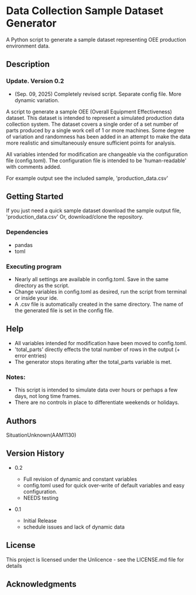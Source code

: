 # Data Collection Sample Dataset Generator

A Python script to generate a sample dataset representing OEE production environment data. 
 
## Description

### Update. Version 0.2
 - (Sep. 09, 2025) Completely revised script. Separate config file. More dynamic variation.

A script to generate a sample OEE (Overall Equipment Effectiveness) dataset. This dataset is intended
to represent a simulated production data collection system. The dataset covers a single order of a set 
number of parts produced by a single work cell of 1 or more machines. Some degree of variation and 
randomness has been added in an attempt to make the data more realistic and simultaneously ensure sufficient
points for analysis.

All variables intended for modification are changeable via the configuration file (config.toml). The
configuration file is intended to be 'human-readable' with comments added.

For example output see the included sample, 'production_data.csv'

## Getting Started

If you just need a quick sample dataset download the sample output file, 'production_data.csv'
Or, download/clone the repository. 

### Dependencies

* pandas
* toml

### Executing program

* Nearly all settings are available in config.toml. Save in the same directory as the script.
* Change variables in config.toml as desired, run the script from terminal or inside your ide.
* A .csv file is automatically created in the same directory. The name of the generated file is 
set in the config file.

## Help

* All variables intended for modification have been moved to config.toml. 
* 'total_parts' directly effects the total number of rows in the output (+ error entries)
* The generator stops iterating after the total_parts variable is met. 

### Notes:
* This script is intended to simulate data over hours or perhaps a few days, not long time frames.
* There are no controls in place to differentiate weekends or holidays. 

## Authors

SituationUnknown(AAM1130)


## Version History

* 0.2
    * Full revision of dynamic and constant variables
    * config.toml used for quick over-write of default variables and easy configuration.
    * NEEDS testing

* 0.1
    * Initial Release
    * schedule issues and lack of dynamic data

## License

This project is licensed under the Unlicence - see the LICENSE.md file for details

## Acknowledgments
